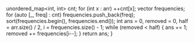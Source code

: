 unordered_map<int, int> cnt;
for (int x : arr) ++cnt[x];
vector<int> frequencies;
for (auto [_, freq] : cnt) frequencies.push_back(freq);
sort(frequencies.begin(), frequencies.end());
int ans = 0, removed = 0, half = arr.size() / 2, i = frequencies.size() - 1;
while (removed < half) {
ans += 1;
removed += frequencies[i--];
}
return ans;
}